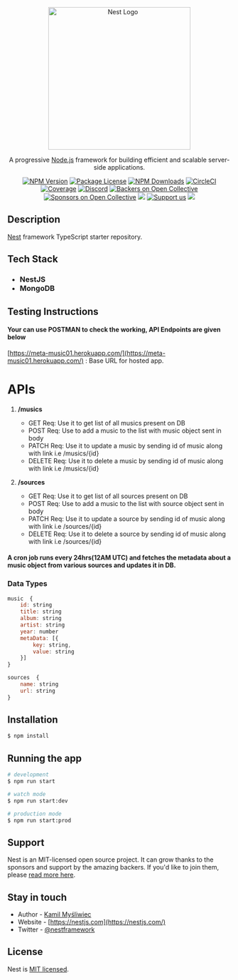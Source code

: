 <p align="center">
  <a href="http://nestjs.com/" target="blank"><img src="https://nestjs.com/img/logo_text.svg" width="320" alt="Nest Logo" /></a>
</p>

[circleci-image]: https://img.shields.io/circleci/build/github/nestjs/nest/master?token=abc123def456
[circleci-url]: https://circleci.com/gh/nestjs/nest

  <p align="center">A progressive <a href="http://nodejs.org" target="_blank">Node.js</a> framework for building efficient and scalable server-side applications.</p>
    <p align="center">
<a href="https://www.npmjs.com/~nestjscore" target="_blank"><img src="https://img.shields.io/npm/v/@nestjs/core.svg" alt="NPM Version" /></a>
<a href="https://www.npmjs.com/~nestjscore" target="_blank"><img src="https://img.shields.io/npm/l/@nestjs/core.svg" alt="Package License" /></a>
<a href="https://www.npmjs.com/~nestjscore" target="_blank"><img src="https://img.shields.io/npm/dm/@nestjs/common.svg" alt="NPM Downloads" /></a>
<a href="https://circleci.com/gh/nestjs/nest" target="_blank"><img src="https://img.shields.io/circleci/build/github/nestjs/nest/master" alt="CircleCI" /></a>
<a href="https://coveralls.io/github/nestjs/nest?branch=master" target="_blank"><img src="https://coveralls.io/repos/github/nestjs/nest/badge.svg?branch=master#9" alt="Coverage" /></a>
<a href="https://discord.gg/G7Qnnhy" target="_blank"><img src="https://img.shields.io/badge/discord-online-brightgreen.svg" alt="Discord"/></a>
<a href="https://opencollective.com/nest#backer" target="_blank"><img src="https://opencollective.com/nest/backers/badge.svg" alt="Backers on Open Collective" /></a>
<a href="https://opencollective.com/nest#sponsor" target="_blank"><img src="https://opencollective.com/nest/sponsors/badge.svg" alt="Sponsors on Open Collective" /></a>
  <a href="https://paypal.me/kamilmysliwiec" target="_blank"><img src="https://img.shields.io/badge/Donate-PayPal-ff3f59.svg"/></a>
    <a href="https://opencollective.com/nest#sponsor"  target="_blank"><img src="https://img.shields.io/badge/Support%20us-Open%20Collective-41B883.svg" alt="Support us"></a>
  <a href="https://twitter.com/nestframework" target="_blank"><img src="https://img.shields.io/twitter/follow/nestframework.svg?style=social&label=Follow"></a>
</p>
  <!--[![Backers on Open Collective](https://opencollective.com/nest/backers/badge.svg)](https://opencollective.com/nest#backer)
  [![Sponsors on Open Collective](https://opencollective.com/nest/sponsors/badge.svg)](https://opencollective.com/nest#sponsor)-->

## Description

[Nest](https://github.com/nestjs/nest) framework TypeScript starter repository.

## Tech Stack 
### <ul><li>NestJS</li><li>MongoDB</li></ul>

## Testing Instructions
#### Your can use POSTMAN to check the working, API Endpoints are given below

[https://meta-music01.herokuapp.com/](https://meta-music01.herokuapp.com/) : Base URL for hosted app.

# APIs
<ol>
  <li> <p><b>  /musics </b></p>
    <ul>
      <li>GET Req: Use it to get list of all musics present on DB
      <li>POST Req: Use to add a music to the list with music object sent in body
      <li>PATCH Req: Use it to update a music by sending id of music along with link i.e /musics/{id}
      <li>DELETE Req: Use it to delete a music by sending id of music along with link i.e /musics/{id}
    </ul>
  <li><p><b> /sources </b></p>
    <ul>
      <li>GET Req: Use it to get list of all sources present on DB
      <li>POST Req: Use to add a music to the list with source object sent in body
      <li>PATCH Req: Use it to update a source by sending id of music along with link i.e /sources/{id}
      <li>DELETE Req: Use it to delete a source by sending id of music along with link i.e /sources/{id}
    </ul>
</ol>


#### A cron job runs every 24hrs(12AM UTC) and fetches the metadata about a music object from various sources and updates it in DB.

### Data Types
```javascript
music  {
    id: string
    title: string
    album: string
    artist: string
    year: number
    metaData: [{
        key: string,
        value: string
    }]
}
```

```javascript
sources  {
    name: string
    url: string
}
```

## Installation

```bash
$ npm install
```

## Running the app

```bash
# development
$ npm run start

# watch mode
$ npm run start:dev

# production mode
$ npm run start:prod
```


## Support

Nest is an MIT-licensed open source project. It can grow thanks to the sponsors and support by the amazing backers. If you'd like to join them, please [read more here](https://docs.nestjs.com/support).

## Stay in touch

- Author - [Kamil Myśliwiec](https://kamilmysliwiec.com)
- Website - [https://nestjs.com](https://nestjs.com/)
- Twitter - [@nestframework](https://twitter.com/nestframework)

## License

Nest is [MIT licensed](LICENSE).
